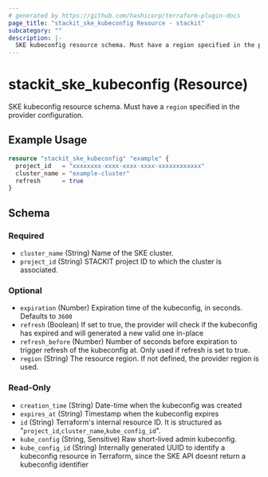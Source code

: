 ```yaml
---
# generated by https://github.com/hashicorp/terraform-plugin-docs
page_title: "stackit_ske_kubeconfig Resource - stackit"
subcategory: ""
description: |-
  SKE kubeconfig resource schema. Must have a region specified in the provider configuration.
---
```


# stackit_ske_kubeconfig (Resource)

SKE kubeconfig resource schema. Must have a `region` specified in the provider configuration.

## Example Usage

```terraform
resource "stackit_ske_kubeconfig" "example" {
  project_id   = "xxxxxxxx-xxxx-xxxx-xxxx-xxxxxxxxxxxx"
  cluster_name = "example-cluster"
  refresh      = true
}
```

<!-- schema generated by tfplugindocs -->
## Schema

### Required

- `cluster_name` (String) Name of the SKE cluster.
- `project_id` (String) STACKIT project ID to which the cluster is associated.

### Optional

- `expiration` (Number) Expiration time of the kubeconfig, in seconds. Defaults to `3600`
- `refresh` (Boolean) If set to true, the provider will check if the kubeconfig has expired and will generated a new valid one in-place
- `refresh_before` (Number) Number of seconds before expiration to trigger refresh of the kubeconfig at. Only used if refresh is set to true.
- `region` (String) The resource region. If not defined, the provider region is used.

### Read-Only

- `creation_time` (String) Date-time when the kubeconfig was created
- `expires_at` (String) Timestamp when the kubeconfig expires
- `id` (String) Terraform's internal resource ID. It is structured as "`project_id`,`cluster_name`,`kube_config_id`".
- `kube_config` (String, Sensitive) Raw short-lived admin kubeconfig.
- `kube_config_id` (String) Internally generated UUID to identify a kubeconfig resource in Terraform, since the SKE API doesnt return a kubeconfig identifier
